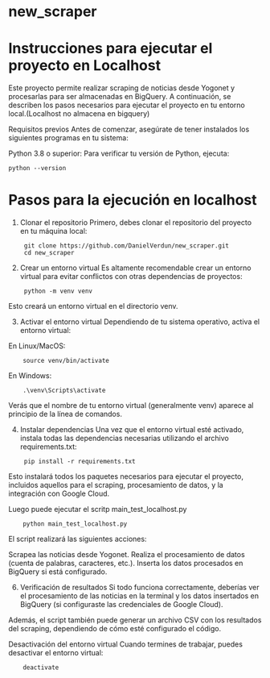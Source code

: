 # new_scraper
# Instrucciones para ejecutar el proyecto en Localhost
Este proyecto permite realizar scraping de noticias desde Yogonet y procesarlas para ser almacenadas en BigQuery. A continuación, se describen los pasos necesarios para ejecutar el proyecto en tu entorno local.(Localhost no almacena en bigquery)

Requisitos previos
Antes de comenzar, asegúrate de tener instalados los siguientes programas en tu sistema:

Python 3.8 o superior: Para verificar tu versión de Python, ejecuta:

    python --version
    
# Pasos para la ejecución en localhost

1. Clonar el repositorio
Primero, debes clonar el repositorio del proyecto en tu máquina local:

        git clone https://github.com/DanielVerdun/new_scraper.git
        cd new_scraper
   
3. Crear un entorno virtual
Es altamente recomendable crear un entorno virtual para evitar conflictos con otras dependencias de proyectos:

        python -m venv venv
   
Esto creará un entorno virtual en el directorio venv.

3. Activar el entorno virtual
Dependiendo de tu sistema operativo, activa el entorno virtual:

En Linux/MacOS:

        source venv/bin/activate

En Windows:

        .\venv\Scripts\activate
Verás que el nombre de tu entorno virtual (generalmente venv) aparece al principio de la línea de comandos.

4. Instalar dependencias
Una vez que el entorno virtual esté activado, instala todas las dependencias necesarias utilizando el archivo requirements.txt:

        pip install -r requirements.txt

Esto instalará todos los paquetes necesarios para ejecutar el proyecto, incluidos aquellos para el scraping, procesamiento de datos, y la integración con Google Cloud.

Luego puede ejecutar el scritp main_test_localhost.py

        python main_test_localhost.py

El script realizará las siguientes acciones:

Scrapea las noticias desde Yogonet.
Realiza el procesamiento de datos (cuenta de palabras, caracteres, etc.).
Inserta los datos procesados en BigQuery si está configurado.

6. Verificación de resultados
Si todo funciona correctamente, deberías ver el procesamiento de las noticias en la terminal y los datos insertados en BigQuery (si configuraste las credenciales de Google Cloud).

Además, el script también puede generar un archivo CSV con los resultados del scraping, dependiendo de cómo esté configurado el código.

Desactivación del entorno virtual
Cuando termines de trabajar, puedes desactivar el entorno virtual:

        deactivate

